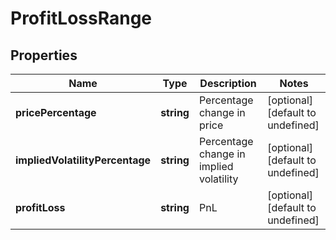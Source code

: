 # ProfitLossRange

## Properties

Name | Type | Description | Notes
------------ | ------------- | ------------- | -------------
**pricePercentage** | **string** | Percentage change in price | [optional] [default to undefined]
**impliedVolatilityPercentage** | **string** | Percentage change in implied volatility | [optional] [default to undefined]
**profitLoss** | **string** | PnL | [optional] [default to undefined]

